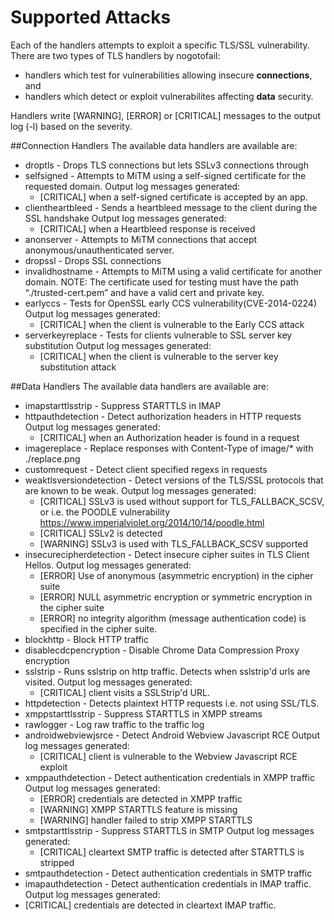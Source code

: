 # Supported Attacks
Each of the handlers attempts to exploit a specific TLS/SSL vulnerability.
There are two types of TLS handlers by nogotofail:
+ handlers which test for vulnerabilities allowing insecure **connections**, and
+ handlers which detect or exploit vulnerabilites affecting **data** security.

Handlers write [WARNING], [ERROR] or [CRITICAL] messages to the output log (-l) based on the severity. 

##Connection Handlers
The available data handlers are available are:
+ droptls - Drops TLS connections but lets SSLv3 connections through
+ selfsigned - Attempts to MiTM using a self-signed certificate for the requested domain.
  Output log messages generated: 
  + [CRITICAL] when a self-signed certificate is accepted by an app.
+ clientheartbleed - Sends a heartbleed message to the client during the SSL handshake
  Output log messages generated:
  + [CRITICAL] when a Heartbleed response is received
+ anonserver - Attempts to MiTM connections that accept anonymous/unauthenticated server.
+ dropssl - Drops SSL connections
+ invalidhostname - Attempts to MiTM using a valid certificate for another domain.
  NOTE: The certificate used for testing must have the path “./trusted-cert.pem” and have a valid cert and private key.
+ earlyccs - Tests for OpenSSL early CCS vulnerability(CVE-2014-0224)
  Output log messages generated:
  + [CRITICAL] when the client is vulnerable to the Early CCS attack
+ serverkeyreplace - Tests for clients vulnerable to SSL server key substitution
  Output log messages generated:
  + [CRITICAL] when the client is vulnerable to the server key substitution attack

##Data Handlers
The available data handlers are available are:
+ imapstarttlsstrip - Suppress STARTTLS in IMAP
+ httpauthdetection - Detect authorization headers in HTTP requests
  Output log messages generated:
  + [CRITICAL] when an Authorization header is found in a request
+ imagereplace - Replace responses with Content-Type of image/* with ./replace.png
+ customrequest - Detect client specified regexs in requests
+ weaktlsversiondetection - Detect versions of the TLS/SSL protocols that are known to be weak.
  Output log messages generated:
  + [CRITICAL] SSLv3 is used without support for TLS_FALLBACK_SCSV, or i.e. the POODLE vulnerability https://www.imperialviolet.org/2014/10/14/poodle.html
  + [CRITICAL] SSLv2 is detected
  + [WARNING] SSLv3 is used with TLS_FALLBACK_SCSV supported
+ insecurecipherdetection - Detect insecure cipher suites in TLS Client Hellos.
  Output log messages generated:
  + [ERROR] Use of anonymous (asymmetric encryption) in the cipher suite 
  + [ERROR] NULL asymmetric encryption or symmetric encryption in the cipher suite 
  + [ERROR] no integrity algorithm (message authentication code) is specified in the cipher suite.
+ blockhttp - Block HTTP traffic
+ disablecdcpencryption - Disable Chrome Data Compression Proxy encryption
+ sslstrip - Runs sslstrip on http traffic. Detects when sslstrip'd urls are visited.
  Output log messages generated:
  + [CRITICAL] client visits a SSLStrip'd URL.
+ httpdetection - Detects plaintext HTTP requests i.e. not using SSL/TLS.
+ xmppstarttlsstrip - Suppress STARTTLS in XMPP streams
+ rawlogger - Log raw traffic to the traffic log
+ androidwebviewjsrce - Detect Android Webview Javascript RCE
  Output log messages generated:
  + [CRITICAL] client is vulnerable to the Webview Javascript RCE exploit
+ xmppauthdetection - Detect authentication credentials in XMPP traffic
  Output log messages generated:
  + [ERROR] credentials are detected in XMPP traffic
  + [WARNING] XMPP STARTTLS feature is missing
  + [WARNING] handler failed to strip XMPP STARTTLS
+ smtpstarttlsstrip - Suppress STARTTLS in SMTP
  Output log messages generated:
  + [CRITICAL] cleartext SMTP traffic is detected after STARTTLS is stripped
+ smtpauthdetection - Detect authentication credentials in SMTP traffic
+ imapauthdetection - Detect authentication credentials in IMAP traffic.
  Output log messages generated:
 + [CRITICAL] credentials are detected in cleartext IMAP traffic.
